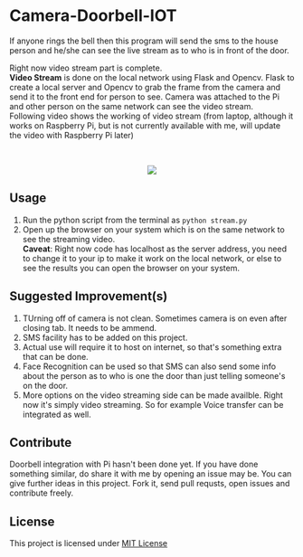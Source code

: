 # Camera-Doorbell-IOT
If anyone rings the bell then this program will send the sms to the house person and he/she can see the live stream 
as to who is in front of the door.

Right now video stream part is complete.</br>
**Video Stream** is done on the local network using Flask and Opencv. Flask to create a local server and Opencv to grab the frame from
the camera and send it to the front end for person to see. Camera was attached to the Pi and other person on the same network
can see the video stream.</br>
Following video shows the working of video stream (from laptop, although it works on Raspberry Pi, but is not currently available
with me, will update the video with Raspberry Pi later)

</br>
<p align="center">
<a href="https://youtu.be/MC7w6f2B7iU">
<img src="https://img.youtube.com/vi/MC7w6f2B7iU/0.jpg" /> </a>
</p>  



## Usage
1. Run the python script from the terminal as `python stream.py`
2. Open up the browser on your system which is on the same network to see the streaming video.</br>
**Caveat**: Right now code has localhost as the server address, you need to change it to your ip to make it work on the local 
network, or else to see the results you can open the browser on your system.

## Suggested Improvement(s)

1. TUrning off of camera is not clean. Sometimes camera is on even after closing tab. It needs to be ammend.
1. SMS facility has to be added on this project.
2. Actual use will require it to host on internet, so that's something extra that can be done.
3. Face Recognition can be used so that SMS can also send some info about the person as to who is one the door than just
telling someone's on the door.
4. More options on the video streaming side can be made availble. Right now it's simply video streaming. So for example
Voice transfer can be integrated as well.

## Contribute
Doorbell integration with Pi hasn't been done yet. If you have done something similar, do share it with me by opening an issue may be.
You can give further ideas in this project. Fork it, send pull requsts, open issues and contribute freely.

## License
This project is licensed under [MIT License](https://github.com/emkay-git/Camera-Doorbell-IOT/blob/master/LICENSE)


